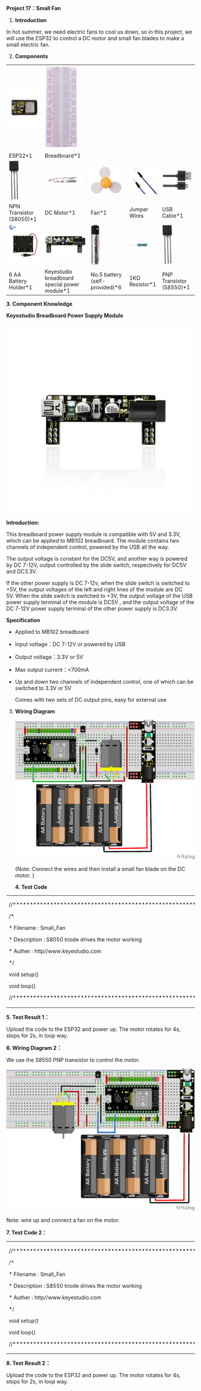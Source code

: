 **Project 17：Small Fan**

1.  **Introduction**

In hot summer, we need electric fans to cool us down, so in this
project, we will use the ESP32 to control a DC motor and small fan
blades to make a small electric fan.

2.  **Components**

<table>
<tbody>
<tr class="odd">
<td><img src="https://raw.githubusercontent.com/keyestudio/KS5012-Keyestudio-ESP32-Learning-Kit-Basic-Edition-Arduino/master/media/56053f7126905c6def63919c661d5c0a.jpeg" style="width:2.17847in;height:1.0625in" /></td>
<td><img src="https://raw.githubusercontent.com/keyestudio/KS5012-Keyestudio-ESP32-Learning-Kit-Basic-Edition-Arduino/master/media/e380dd26e4825be9a768973802a55fe6.png" style="width:0.94722in;height:2.32014in" /></td>
<td></td>
<td></td>
<td></td>
</tr>
<tr class="even">
<td>ESP32*1</td>
<td>Breadboard*1</td>
<td></td>
<td></td>
<td></td>
</tr>
<tr class="odd">
<td><img src="https://raw.githubusercontent.com/keyestudio/KS5012-Keyestudio-ESP32-Learning-Kit-Basic-Edition-Arduino/master/media/9197d4aff9356c585b7ef68e33a6881d.png" style="width:0.27986in;height:1.08819in" /></td>
<td><img src="https://raw.githubusercontent.com/keyestudio/KS5012-Keyestudio-ESP32-Learning-Kit-Basic-Edition-Arduino/master/media/5eba8bae9e1d18b959ca425a9cc83fd2.jpeg" style="width:1.07569in;height:0.43472in" /></td>
<td><img src="https://raw.githubusercontent.com/keyestudio/KS5012-Keyestudio-ESP32-Learning-Kit-Basic-Edition-Arduino/master/media/655e6c465cb423279e0908513a983711.png" style="width:0.85694in;height:0.75347in" /></td>
<td><img src="https://raw.githubusercontent.com/keyestudio/KS5012-Keyestudio-ESP32-Learning-Kit-Basic-Edition-Arduino/master/media/df3db6765ee8c86beafa8410e87dd50d.png" style="width:0.77361in;height:0.76944in" /></td>
<td><img src="https://raw.githubusercontent.com/keyestudio/KS5012-Keyestudio-ESP32-Learning-Kit-Basic-Edition-Arduino/master/media/7dcbd02995be3c142b2f97df7f7c03ce.png" style="width:1.05903in;height:0.56667in" /></td>
</tr>
<tr class="even">
<td>NPN Transistor (S8050)*1</td>
<td>DC Motor*1</td>
<td>Fan*1</td>
<td>Jumper Wires</td>
<td>USB Cable*1</td>
</tr>
<tr class="odd">
<td><img src="https://raw.githubusercontent.com/keyestudio/KS5012-Keyestudio-ESP32-Learning-Kit-Basic-Edition-Arduino/master/media/b65d826ca481982fed0212dba2957c7c.jpeg" style="width:1.57361in;height:1.13611in" /></td>
<td><img src="https://raw.githubusercontent.com/keyestudio/KS5012-Keyestudio-ESP32-Learning-Kit-Basic-Edition-Arduino/master/media/6734084c96238569a513a5ff3190621d.png" style="width:1.15486in;height:0.49861in" /></td>
<td><img src="https://raw.githubusercontent.com/keyestudio/KS5012-Keyestudio-ESP32-Learning-Kit-Basic-Edition-Arduino/master/media/a815c48437199c6ab79d74cd2d583de0.png" style="width:0.24722in;height:1.14097in" /></td>
<td><img src="https://raw.githubusercontent.com/keyestudio/KS5012-Keyestudio-ESP32-Learning-Kit-Basic-Edition-Arduino/master/media/098a2730d0b0a2a4b2079e0fc87fd38b.png" style="width:0.90833in;height:0.23681in" /></td>
<td><img src="https://raw.githubusercontent.com/keyestudio/KS5012-Keyestudio-ESP32-Learning-Kit-Basic-Edition-Arduino/master/media/9197d4aff9356c585b7ef68e33a6881d.png" style="width:0.27986in;height:1.08819in" /></td>
</tr>
<tr class="even">
<td>6 AA Battery Holder*1</td>
<td>Keyestudio breadboard special power module*1</td>
<td>No.5 battery (self-provided)*6</td>
<td>1KΩ Resistor*1</td>
<td>PNP Transistor (S8550)*1</td>
</tr>
</tbody>
</table>

**3. Component Knowledge**

**Keyestudio Breadboard Power Supply Module**

![](/media/7ff03f4506988f1ce99c5757892fc6de.jpeg)

**Introduction:**

This breadboard power supply module is compatible with 5V and 3.3V,
which can be applied to MB102 breadboard. The module contains two
channels of independent control, powered by the USB all the way.

The output voltage is constant for the DC5V, and another way is powered
by DC 7-12V, output controlled by the slide switch, respectively for
DC5V and DC3.3V.

If the other power supply is DC 7-12v, when the slide switch is switched
to +5V, the output voltages of the left and right lines of the module
are DC 5V. When the slide switch is switched to +3V, the output voltage
of the USB power supply terminal of the module is DC5V , and the output
voltage of the DC 7-12V power supply terminal of the other power supply
is DC3.3V.

**Specification**

  - Applied to MB102 breadboard

  - Input voltage：DC 7-12V or powered by USB

  - Output voltage：3.3V or 5V

  - Max output current：\<700mA

  - Up and down two channels of independent control, one of which can be
    switched to 3.3V or 5V
    
    Comes with two sets of DC output pins, easy for external use

<!-- end list -->

3.  **Wiring Diagram**
    
    ![](/media/715ae32c3fac7c6537f380fb91e5e83c.png)
    
    (Note: Connect the wires and then install a small fan blade on the
    DC motor. )
    
    **4. Test Code**

<table>
<tbody>
<tr class="odd">
<td><p>//**********************************************************************</p>
<p>/*</p>
<p>* Filename : Small_Fan</p>
<p>* Description : S8050 triode drives the motor working</p>
<p>* Auther : http//www.keyestudio.com</p>
<p>*/</p>
<p>void setup() </p>
<p>void loop() </p>
<p>//**********************************************************************************</p></td>
</tr>
</tbody>
</table>

**5. Test Result 1：**

Upload the code to the ESP32 and power up. The motor rotates for 4s,
stops for 2s, in loop way.

**6. Wiring Diagram 2：**

We use the S8550 PNP transistor to control the motor.

![](/media/04293fbe70eeec27c2d8127f42afbaf2.png)

Note: wire up and connect a fan on the motor.

**7. Test Code 2：**

<table>
<tbody>
<tr class="odd">
<td><p>//**********************************************************************</p>
<p>/*</p>
<p>* Filename : Small_Fan</p>
<p>* Description : S8550 triode drives the motor working</p>
<p>* Auther : http//www.keyestudio.com</p>
<p>*/</p>
<p>void setup() </p>
<p>void loop() </p>
<p>//**********************************************************************************</p></td>
</tr>
</tbody>
</table>

**8. Test Result 2：**

Upload the code to the ESP32 and power up. The motor rotates for 4s,
stops for 2s, in loop way.
